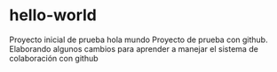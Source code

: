 # hello-world
Proyecto inicial de prueba hola mundo
Proyecto de prueba con github. Elaborando algunos cambios
para aprender a manejar el sistema de colaboración con github
